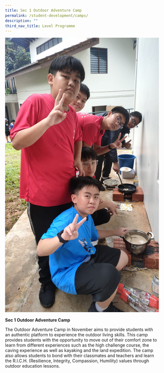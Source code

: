 ```yaml
---
title: Sec 1 Outdoor Adventure Camp
permalink: /student-development/camps/
description: ""
third_nav_title: Level Programme
---
```

![](/images/sec%201%20outdoor%20camp.jpeg)

**Sec 1 Outdoor Adventure Camp**

The Outdoor Adventure Camp in November aims to provide students with an authentic platform to experience the outdoor living skills. This camp provides students with the opportunity to move out of their comfort zone to learn from different experiences such as the high challenge course, the caving experience as well as kayaking and the land expedition. The camp also allows students to bond with their classmates and teachers and learn the R.I.C.H. (Resilience, Integrity, Compassion, Humility) values through outdoor education lessons.
